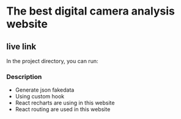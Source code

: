# The best digital camera analysis website


## live link


In the project directory, you can run:

### Description
* Generate json fakedata
* Using custom hook
* React recharts are using in this website
* React routing are used in this website


